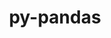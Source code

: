 ---
title: "py-pandas"
layout: cache
categories: [package, v0.22.1]
meta: {"versions": ["1.5.3", "2.2.2"], "compilers": ["apple-clang@=15.0.0", "gcc@=11.1.0", "gcc@=11.4.0", "gcc@=7.5.0", "gcc@=9.4.0", "oneapi@=2024.0.0"], "oss": ["ubuntu18.04", "ubuntu20.04", "ubuntu22.04", "ventura"], "platforms": ["darwin", "linux"], "targets": ["aarch64", "neoverse_v1", "neoverse_v2", "ppc64le", "x86_64_v3"], "stacks": ["data-vis-sdk", "e4s", "e4s-neoverse-v2", "e4s-neoverse_v1", "e4s-oneapi", "e4s-power", "e4s-rocm-external", "ml-darwin-aarch64-mps", "ml-linux-x86_64-cpu", "ml-linux-x86_64-cuda", "radiuss", "root"], "num_specs": 34, "num_specs_by_stack": {"root": 34, "ml-darwin-aarch64-mps": 2, "radiuss": 1, "e4s-power": 5, "data-vis-sdk": 2, "e4s-neoverse_v1": 4, "e4s-neoverse-v2": 4, "e4s": 7, "e4s-rocm-external": 1, "ml-linux-x86_64-cuda": 4, "ml-linux-x86_64-cpu": 4, "e4s-oneapi": 4}}
spec_details: [{"hash": "3yiw37v263hnuoqfzmzcbr3lt6hajwro", "compiler": "apple-clang@=15.0.0", "versions": ["1.5.3"], "os": "ventura", "platform": "darwin", "target": "aarch64", "variants": ["build_system=python_pip", "~excel", "+performance"], "stacks": ["root", "ml-darwin-aarch64-mps"], "size": "-", "tarball": "https://binaries.spack.io/releases/v0.22.1/build_cache/darwin-ventura-aarch64/apple-clang-15.0.0/py-pandas-1.5.3/darwin-ventura-aarch64-apple-clang-15.0.0-py-pandas-1.5.3-3yiw37v263hnuoqfzmzcbr3lt6hajwro.spack"}, {"hash": "rwc3542ag3dmtv6g5bmig32xrkg4zfc6", "compiler": "apple-clang@=15.0.0", "versions": ["1.5.3"], "os": "ventura", "platform": "darwin", "target": "aarch64", "variants": ["build_system=python_pip", "~excel", "+performance"], "stacks": ["root", "ml-darwin-aarch64-mps"], "size": "-", "tarball": "https://binaries.spack.io/releases/v0.22.1/build_cache/darwin-ventura-aarch64/apple-clang-15.0.0/py-pandas-1.5.3/darwin-ventura-aarch64-apple-clang-15.0.0-py-pandas-1.5.3-rwc3542ag3dmtv6g5bmig32xrkg4zfc6.spack"}, {"hash": "dawcqhyf762qw2uhrofjkguklihazhoi", "compiler": "gcc@=7.5.0", "versions": ["1.5.3"], "os": "ubuntu18.04", "platform": "linux", "target": "x86_64_v3", "variants": ["build_system=python_pip", "~excel", "+performance"], "stacks": ["radiuss", "root"], "size": "-", "tarball": "https://binaries.spack.io/releases/v0.22.1/build_cache/linux-ubuntu18.04-x86_64_v3/gcc-7.5.0/py-pandas-1.5.3/linux-ubuntu18.04-x86_64_v3-gcc-7.5.0-py-pandas-1.5.3-dawcqhyf762qw2uhrofjkguklihazhoi.spack"}, {"hash": "6f7qropplbnug3uycybwrs7d4v7jpqkh", "compiler": "gcc@=9.4.0", "versions": ["1.5.3"], "os": "ubuntu20.04", "platform": "linux", "target": "ppc64le", "variants": ["build_system=python_pip", "~excel", "+performance"], "stacks": ["root", "e4s-power"], "size": "-", "tarball": "https://binaries.spack.io/releases/v0.22.1/build_cache/linux-ubuntu20.04-ppc64le/gcc-9.4.0/py-pandas-1.5.3/linux-ubuntu20.04-ppc64le-gcc-9.4.0-py-pandas-1.5.3-6f7qropplbnug3uycybwrs7d4v7jpqkh.spack"}, {"hash": "o42zx6slseebztybb62fzkaq7zuaxuka", "compiler": "gcc@=9.4.0", "versions": ["1.5.3"], "os": "ubuntu20.04", "platform": "linux", "target": "ppc64le", "variants": ["build_system=python_pip", "~excel", "+performance"], "stacks": ["root", "e4s-power"], "size": "-", "tarball": "https://binaries.spack.io/releases/v0.22.1/build_cache/linux-ubuntu20.04-ppc64le/gcc-9.4.0/py-pandas-1.5.3/linux-ubuntu20.04-ppc64le-gcc-9.4.0-py-pandas-1.5.3-o42zx6slseebztybb62fzkaq7zuaxuka.spack"}, {"hash": "uworg6v4343khqe2jwhiy77bv53azwsl", "compiler": "gcc@=9.4.0", "versions": ["1.5.3"], "os": "ubuntu20.04", "platform": "linux", "target": "ppc64le", "variants": ["build_system=python_pip", "~excel", "+performance"], "stacks": ["root", "e4s-power"], "size": "-", "tarball": "https://binaries.spack.io/releases/v0.22.1/build_cache/linux-ubuntu20.04-ppc64le/gcc-9.4.0/py-pandas-1.5.3/linux-ubuntu20.04-ppc64le-gcc-9.4.0-py-pandas-1.5.3-uworg6v4343khqe2jwhiy77bv53azwsl.spack"}, {"hash": "xhmfqt4ximwvnzajfdn2aiyvft2f2d6e", "compiler": "gcc@=9.4.0", "versions": ["1.5.3"], "os": "ubuntu20.04", "platform": "linux", "target": "ppc64le", "variants": ["build_system=python_pip", "~excel", "+performance"], "stacks": ["root", "e4s-power"], "size": "-", "tarball": "https://binaries.spack.io/releases/v0.22.1/build_cache/linux-ubuntu20.04-ppc64le/gcc-9.4.0/py-pandas-1.5.3/linux-ubuntu20.04-ppc64le-gcc-9.4.0-py-pandas-1.5.3-xhmfqt4ximwvnzajfdn2aiyvft2f2d6e.spack"}, {"hash": "6k4c4wad3py42rolnlw5nozc7c4som27", "compiler": "gcc@=9.4.0", "versions": ["2.2.2"], "os": "ubuntu20.04", "platform": "linux", "target": "ppc64le", "variants": ["build_system=python_pip", "~excel", "+performance"], "stacks": ["root", "e4s-power"], "size": "-", "tarball": "https://binaries.spack.io/releases/v0.22.1/build_cache/linux-ubuntu20.04-ppc64le/gcc-9.4.0/py-pandas-2.2.2/linux-ubuntu20.04-ppc64le-gcc-9.4.0-py-pandas-2.2.2-6k4c4wad3py42rolnlw5nozc7c4som27.spack"}, {"hash": "uiaejlywdexxhifbxrey4bnu265f6mfw", "compiler": "gcc@=11.1.0", "versions": ["1.5.3"], "os": "ubuntu20.04", "platform": "linux", "target": "x86_64_v3", "variants": ["build_system=python_pip", "~excel", "+performance"], "stacks": ["root", "data-vis-sdk"], "size": "-", "tarball": "https://binaries.spack.io/releases/v0.22.1/build_cache/linux-ubuntu20.04-x86_64_v3/gcc-11.1.0/py-pandas-1.5.3/linux-ubuntu20.04-x86_64_v3-gcc-11.1.0-py-pandas-1.5.3-uiaejlywdexxhifbxrey4bnu265f6mfw.spack"}, {"hash": "halmsyzdhvzouhvc3vwzjklvsdimiqqg", "compiler": "gcc@=11.1.0", "versions": ["1.5.3"], "os": "ubuntu20.04", "platform": "linux", "target": "x86_64_v3", "variants": ["build_system=python_pip", "~excel", "+performance"], "stacks": ["root", "data-vis-sdk"], "size": "-", "tarball": "https://binaries.spack.io/releases/v0.22.1/build_cache/linux-ubuntu20.04-x86_64_v3/gcc-11.1.0/py-pandas-1.5.3/linux-ubuntu20.04-x86_64_v3-gcc-11.1.0-py-pandas-1.5.3-halmsyzdhvzouhvc3vwzjklvsdimiqqg.spack"}, {"hash": "fvblrhg3zthawjzxvu7fmjftzqqy76nv", "compiler": "gcc@=11.4.0", "versions": ["1.5.3"], "os": "ubuntu22.04", "platform": "linux", "target": "neoverse_v1", "variants": ["build_system=python_pip", "~excel", "+performance"], "stacks": ["root", "e4s-neoverse_v1"], "size": "-", "tarball": "https://binaries.spack.io/releases/v0.22.1/build_cache/linux-ubuntu22.04-neoverse_v1/gcc-11.4.0/py-pandas-1.5.3/linux-ubuntu22.04-neoverse_v1-gcc-11.4.0-py-pandas-1.5.3-fvblrhg3zthawjzxvu7fmjftzqqy76nv.spack"}, {"hash": "nqevrxveerezfhetrmedyawunrzq4ui5", "compiler": "gcc@=11.4.0", "versions": ["1.5.3"], "os": "ubuntu22.04", "platform": "linux", "target": "neoverse_v1", "variants": ["build_system=python_pip", "~excel", "+performance"], "stacks": ["root", "e4s-neoverse_v1"], "size": "-", "tarball": "https://binaries.spack.io/releases/v0.22.1/build_cache/linux-ubuntu22.04-neoverse_v1/gcc-11.4.0/py-pandas-1.5.3/linux-ubuntu22.04-neoverse_v1-gcc-11.4.0-py-pandas-1.5.3-nqevrxveerezfhetrmedyawunrzq4ui5.spack"}, {"hash": "iicjqifc33nhlg5c5jgrtyg7kiz5bzit", "compiler": "gcc@=11.4.0", "versions": ["1.5.3"], "os": "ubuntu22.04", "platform": "linux", "target": "neoverse_v1", "variants": ["build_system=python_pip", "~excel", "+performance"], "stacks": ["root", "e4s-neoverse_v1"], "size": "-", "tarball": "https://binaries.spack.io/releases/v0.22.1/build_cache/linux-ubuntu22.04-neoverse_v1/gcc-11.4.0/py-pandas-1.5.3/linux-ubuntu22.04-neoverse_v1-gcc-11.4.0-py-pandas-1.5.3-iicjqifc33nhlg5c5jgrtyg7kiz5bzit.spack"}, {"hash": "tytdk5layazrzx2ughfhva4sxlo26ez2", "compiler": "gcc@=11.4.0", "versions": ["2.2.2"], "os": "ubuntu22.04", "platform": "linux", "target": "neoverse_v1", "variants": ["build_system=python_pip", "~excel", "+performance"], "stacks": ["root", "e4s-neoverse_v1"], "size": "-", "tarball": "https://binaries.spack.io/releases/v0.22.1/build_cache/linux-ubuntu22.04-neoverse_v1/gcc-11.4.0/py-pandas-2.2.2/linux-ubuntu22.04-neoverse_v1-gcc-11.4.0-py-pandas-2.2.2-tytdk5layazrzx2ughfhva4sxlo26ez2.spack"}, {"hash": "4y4dzv6odq4zp4wyikug7d4j42d2zsw2", "compiler": "gcc@=11.4.0", "versions": ["1.5.3"], "os": "ubuntu22.04", "platform": "linux", "target": "neoverse_v2", "variants": ["build_system=python_pip", "~excel", "+performance"], "stacks": ["root", "e4s-neoverse-v2"], "size": "-", "tarball": "https://binaries.spack.io/releases/v0.22.1/build_cache/linux-ubuntu22.04-neoverse_v2/gcc-11.4.0/py-pandas-1.5.3/linux-ubuntu22.04-neoverse_v2-gcc-11.4.0-py-pandas-1.5.3-4y4dzv6odq4zp4wyikug7d4j42d2zsw2.spack"}, {"hash": "cmicpx3d4nalm5xwmmoqveg6ezj5chjb", "compiler": "gcc@=11.4.0", "versions": ["1.5.3"], "os": "ubuntu22.04", "platform": "linux", "target": "neoverse_v2", "variants": ["build_system=python_pip", "~excel", "+performance"], "stacks": ["root", "e4s-neoverse-v2"], "size": "-", "tarball": "https://binaries.spack.io/releases/v0.22.1/build_cache/linux-ubuntu22.04-neoverse_v2/gcc-11.4.0/py-pandas-1.5.3/linux-ubuntu22.04-neoverse_v2-gcc-11.4.0-py-pandas-1.5.3-cmicpx3d4nalm5xwmmoqveg6ezj5chjb.spack"}, {"hash": "hiznb3tczdqt4uphlxot6nz3mjmzzbjn", "compiler": "gcc@=11.4.0", "versions": ["1.5.3"], "os": "ubuntu22.04", "platform": "linux", "target": "neoverse_v2", "variants": ["build_system=python_pip", "~excel", "+performance"], "stacks": ["root", "e4s-neoverse-v2"], "size": "-", "tarball": "https://binaries.spack.io/releases/v0.22.1/build_cache/linux-ubuntu22.04-neoverse_v2/gcc-11.4.0/py-pandas-1.5.3/linux-ubuntu22.04-neoverse_v2-gcc-11.4.0-py-pandas-1.5.3-hiznb3tczdqt4uphlxot6nz3mjmzzbjn.spack"}, {"hash": "ybsn3wg7du7pqtbyavrkhs7bbn4xanlk", "compiler": "gcc@=11.4.0", "versions": ["2.2.2"], "os": "ubuntu22.04", "platform": "linux", "target": "neoverse_v2", "variants": ["build_system=python_pip", "~excel", "+performance"], "stacks": ["root", "e4s-neoverse-v2"], "size": "-", "tarball": "https://binaries.spack.io/releases/v0.22.1/build_cache/linux-ubuntu22.04-neoverse_v2/gcc-11.4.0/py-pandas-2.2.2/linux-ubuntu22.04-neoverse_v2-gcc-11.4.0-py-pandas-2.2.2-ybsn3wg7du7pqtbyavrkhs7bbn4xanlk.spack"}, {"hash": "7a4o7eiikyc63rwy73olk7fxrbok47n6", "compiler": "gcc@=11.4.0", "versions": ["1.5.3"], "os": "ubuntu22.04", "platform": "linux", "target": "x86_64_v3", "variants": ["build_system=python_pip", "~excel", "+performance"], "stacks": ["root", "e4s"], "size": "-", "tarball": "https://binaries.spack.io/releases/v0.22.1/build_cache/linux-ubuntu22.04-x86_64_v3/gcc-11.4.0/py-pandas-1.5.3/linux-ubuntu22.04-x86_64_v3-gcc-11.4.0-py-pandas-1.5.3-7a4o7eiikyc63rwy73olk7fxrbok47n6.spack"}, {"hash": "cqgxx4grknr5vheq3hzpo7agcfa72qvv", "compiler": "gcc@=11.4.0", "versions": ["1.5.3"], "os": "ubuntu22.04", "platform": "linux", "target": "x86_64_v3", "variants": ["build_system=python_pip", "~excel", "+performance"], "stacks": ["root", "e4s-rocm-external"], "size": "-", "tarball": "https://binaries.spack.io/releases/v0.22.1/build_cache/linux-ubuntu22.04-x86_64_v3/gcc-11.4.0/py-pandas-1.5.3/linux-ubuntu22.04-x86_64_v3-gcc-11.4.0-py-pandas-1.5.3-cqgxx4grknr5vheq3hzpo7agcfa72qvv.spack"}, {"hash": "4wabkfsnf3o5xrb4glsiu4nbouewj27y", "compiler": "gcc@=11.4.0", "versions": ["1.5.3"], "os": "ubuntu22.04", "platform": "linux", "target": "x86_64_v3", "variants": ["build_system=python_pip", "~excel", "+performance"], "stacks": ["root", "e4s"], "size": "-", "tarball": "https://binaries.spack.io/releases/v0.22.1/build_cache/linux-ubuntu22.04-x86_64_v3/gcc-11.4.0/py-pandas-1.5.3/linux-ubuntu22.04-x86_64_v3-gcc-11.4.0-py-pandas-1.5.3-4wabkfsnf3o5xrb4glsiu4nbouewj27y.spack"}, {"hash": "zf4ej7p533egqntrn53nvi2iw55cfzsb", "compiler": "gcc@=11.4.0", "versions": ["1.5.3"], "os": "ubuntu22.04", "platform": "linux", "target": "x86_64_v3", "variants": ["build_system=python_pip", "~excel", "+performance"], "stacks": ["root", "e4s"], "size": "-", "tarball": "https://binaries.spack.io/releases/v0.22.1/build_cache/linux-ubuntu22.04-x86_64_v3/gcc-11.4.0/py-pandas-1.5.3/linux-ubuntu22.04-x86_64_v3-gcc-11.4.0-py-pandas-1.5.3-zf4ej7p533egqntrn53nvi2iw55cfzsb.spack"}, {"hash": "r7bdk4dxflrmvv7zyehfjyvrajkqpivm", "compiler": "gcc@=11.4.0", "versions": ["1.5.3"], "os": "ubuntu22.04", "platform": "linux", "target": "x86_64_v3", "variants": ["build_system=python_pip", "~excel", "+performance"], "stacks": ["root", "e4s"], "size": "-", "tarball": "https://binaries.spack.io/releases/v0.22.1/build_cache/linux-ubuntu22.04-x86_64_v3/gcc-11.4.0/py-pandas-1.5.3/linux-ubuntu22.04-x86_64_v3-gcc-11.4.0-py-pandas-1.5.3-r7bdk4dxflrmvv7zyehfjyvrajkqpivm.spack"}, {"hash": "zfo7cvn3kenmo2nkdfjnmvly6yd2wgel", "compiler": "gcc@=11.4.0", "versions": ["1.5.3"], "os": "ubuntu22.04", "platform": "linux", "target": "x86_64_v3", "variants": ["build_system=python_pip", "~excel", "+performance"], "stacks": ["root", "e4s"], "size": "-", "tarball": "https://binaries.spack.io/releases/v0.22.1/build_cache/linux-ubuntu22.04-x86_64_v3/gcc-11.4.0/py-pandas-1.5.3/linux-ubuntu22.04-x86_64_v3-gcc-11.4.0-py-pandas-1.5.3-zfo7cvn3kenmo2nkdfjnmvly6yd2wgel.spack"}, {"hash": "2wjvtxxvfyxkgoc5wuahdj4uhklpsssi", "compiler": "gcc@=11.4.0", "versions": ["1.5.3"], "os": "ubuntu22.04", "platform": "linux", "target": "x86_64_v3", "variants": ["build_system=python_pip", "~excel", "+performance"], "stacks": ["ml-linux-x86_64-cuda", "root", "ml-linux-x86_64-cpu"], "size": "-", "tarball": "https://binaries.spack.io/releases/v0.22.1/build_cache/linux-ubuntu22.04-x86_64_v3/gcc-11.4.0/py-pandas-1.5.3/linux-ubuntu22.04-x86_64_v3-gcc-11.4.0-py-pandas-1.5.3-2wjvtxxvfyxkgoc5wuahdj4uhklpsssi.spack"}, {"hash": "vfwhaa6fqerytvku4ypa3nd7vhqnitxf", "compiler": "gcc@=11.4.0", "versions": ["1.5.3"], "os": "ubuntu22.04", "platform": "linux", "target": "x86_64_v3", "variants": ["build_system=python_pip", "~excel", "+performance"], "stacks": ["root", "e4s"], "size": "-", "tarball": "https://binaries.spack.io/releases/v0.22.1/build_cache/linux-ubuntu22.04-x86_64_v3/gcc-11.4.0/py-pandas-1.5.3/linux-ubuntu22.04-x86_64_v3-gcc-11.4.0-py-pandas-1.5.3-vfwhaa6fqerytvku4ypa3nd7vhqnitxf.spack"}, {"hash": "64a5rviovqt7vgfrns4h7sg7svk6lb5b", "compiler": "gcc@=11.4.0", "versions": ["1.5.3"], "os": "ubuntu22.04", "platform": "linux", "target": "x86_64_v3", "variants": ["build_system=python_pip", "~excel", "+performance"], "stacks": ["ml-linux-x86_64-cuda", "root", "ml-linux-x86_64-cpu"], "size": "-", "tarball": "https://binaries.spack.io/releases/v0.22.1/build_cache/linux-ubuntu22.04-x86_64_v3/gcc-11.4.0/py-pandas-1.5.3/linux-ubuntu22.04-x86_64_v3-gcc-11.4.0-py-pandas-1.5.3-64a5rviovqt7vgfrns4h7sg7svk6lb5b.spack"}, {"hash": "y2sb4542epap2vl76zybrf7udidot6yo", "compiler": "gcc@=11.4.0", "versions": ["1.5.3"], "os": "ubuntu22.04", "platform": "linux", "target": "x86_64_v3", "variants": ["build_system=python_pip", "~excel", "+performance"], "stacks": ["ml-linux-x86_64-cuda", "root", "ml-linux-x86_64-cpu"], "size": "-", "tarball": "https://binaries.spack.io/releases/v0.22.1/build_cache/linux-ubuntu22.04-x86_64_v3/gcc-11.4.0/py-pandas-1.5.3/linux-ubuntu22.04-x86_64_v3-gcc-11.4.0-py-pandas-1.5.3-y2sb4542epap2vl76zybrf7udidot6yo.spack"}, {"hash": "qnsgscykwapyvq4hqydkqgg5kva76wia", "compiler": "gcc@=11.4.0", "versions": ["1.5.3"], "os": "ubuntu22.04", "platform": "linux", "target": "x86_64_v3", "variants": ["build_system=python_pip", "~excel", "+performance"], "stacks": ["ml-linux-x86_64-cuda", "root", "ml-linux-x86_64-cpu"], "size": "-", "tarball": "https://binaries.spack.io/releases/v0.22.1/build_cache/linux-ubuntu22.04-x86_64_v3/gcc-11.4.0/py-pandas-1.5.3/linux-ubuntu22.04-x86_64_v3-gcc-11.4.0-py-pandas-1.5.3-qnsgscykwapyvq4hqydkqgg5kva76wia.spack"}, {"hash": "oyywdhgrp75q22f2vqz7xujziyap5dim", "compiler": "gcc@=11.4.0", "versions": ["2.2.2"], "os": "ubuntu22.04", "platform": "linux", "target": "x86_64_v3", "variants": ["build_system=python_pip", "~excel", "+performance"], "stacks": ["root", "e4s"], "size": "-", "tarball": "https://binaries.spack.io/releases/v0.22.1/build_cache/linux-ubuntu22.04-x86_64_v3/gcc-11.4.0/py-pandas-2.2.2/linux-ubuntu22.04-x86_64_v3-gcc-11.4.0-py-pandas-2.2.2-oyywdhgrp75q22f2vqz7xujziyap5dim.spack"}, {"hash": "pbzbwoxdnrhfritcmnlltwxgzby4r5ef", "compiler": "oneapi@=2024.0.0", "versions": ["1.5.3"], "os": "ubuntu22.04", "platform": "linux", "target": "x86_64_v3", "variants": ["build_system=python_pip", "~excel", "+performance"], "stacks": ["e4s-oneapi", "root"], "size": "-", "tarball": "https://binaries.spack.io/releases/v0.22.1/build_cache/linux-ubuntu22.04-x86_64_v3/oneapi-2024.0.0/py-pandas-1.5.3/linux-ubuntu22.04-x86_64_v3-oneapi-2024.0.0-py-pandas-1.5.3-pbzbwoxdnrhfritcmnlltwxgzby4r5ef.spack"}, {"hash": "toy3tljh6ypuyux6qfzrdxe4hierq3kl", "compiler": "oneapi@=2024.0.0", "versions": ["1.5.3"], "os": "ubuntu22.04", "platform": "linux", "target": "x86_64_v3", "variants": ["build_system=python_pip", "~excel", "+performance"], "stacks": ["e4s-oneapi", "root"], "size": "-", "tarball": "https://binaries.spack.io/releases/v0.22.1/build_cache/linux-ubuntu22.04-x86_64_v3/oneapi-2024.0.0/py-pandas-1.5.3/linux-ubuntu22.04-x86_64_v3-oneapi-2024.0.0-py-pandas-1.5.3-toy3tljh6ypuyux6qfzrdxe4hierq3kl.spack"}, {"hash": "seyv4tejtodr76swk6evwpu6nsdx3bux", "compiler": "oneapi@=2024.0.0", "versions": ["1.5.3"], "os": "ubuntu22.04", "platform": "linux", "target": "x86_64_v3", "variants": ["build_system=python_pip", "~excel", "+performance"], "stacks": ["e4s-oneapi", "root"], "size": "-", "tarball": "https://binaries.spack.io/releases/v0.22.1/build_cache/linux-ubuntu22.04-x86_64_v3/oneapi-2024.0.0/py-pandas-1.5.3/linux-ubuntu22.04-x86_64_v3-oneapi-2024.0.0-py-pandas-1.5.3-seyv4tejtodr76swk6evwpu6nsdx3bux.spack"}, {"hash": "po6fni6qdybchxmjupghwi4i4rhvfhwu", "compiler": "oneapi@=2024.0.0", "versions": ["2.2.2"], "os": "ubuntu22.04", "platform": "linux", "target": "x86_64_v3", "variants": ["build_system=python_pip", "~excel", "+performance"], "stacks": ["e4s-oneapi", "root"], "size": "-", "tarball": "https://binaries.spack.io/releases/v0.22.1/build_cache/linux-ubuntu22.04-x86_64_v3/oneapi-2024.0.0/py-pandas-2.2.2/linux-ubuntu22.04-x86_64_v3-oneapi-2024.0.0-py-pandas-2.2.2-po6fni6qdybchxmjupghwi4i4rhvfhwu.spack"}]
---